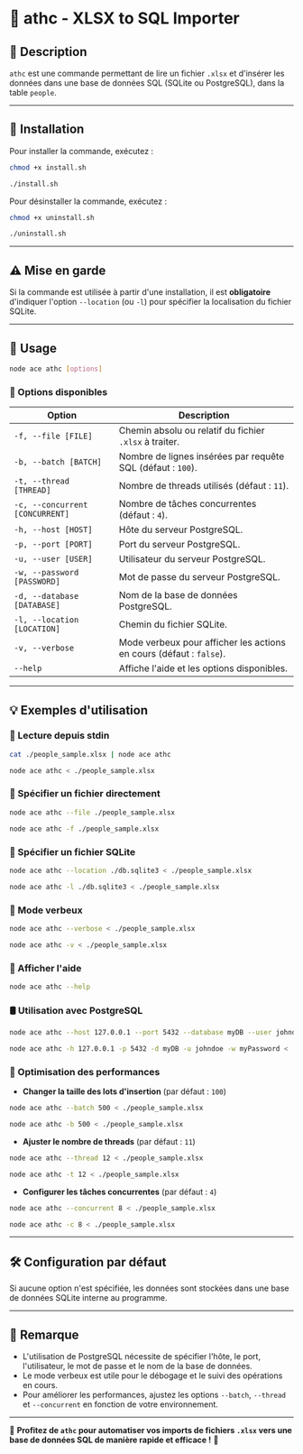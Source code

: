 # 📌 athc - XLSX to SQL Importer

## 📖 Description

`athc` est une commande permettant de lire un fichier `.xlsx` et d'insérer les données dans une base de données SQL (SQLite ou PostgreSQL), dans la table `people`.

---

## 🚀 Installation

Pour installer la commande, exécutez :

```sh
chmod +x install.sh
```

```sh
./install.sh
```

Pour désinstaller la commande, exécutez :

```sh
chmod +x uninstall.sh
```

```sh
./uninstall.sh
```

---

## ⚠️ Mise en garde

Si la commande est utilisée à partir d'une installation, il est **obligatoire** d'indiquer l'option `--location` (ou `-l`) pour spécifier la localisation du fichier SQLite.

---

## 🚀 Usage

```sh
node ace athc [options]
```

### 🔧 Options disponibles

| Option                          | Description                                                         |
| ------------------------------- | ------------------------------------------------------------------- |
| `-f, --file [FILE]`             | Chemin absolu ou relatif du fichier `.xlsx` à traiter.              |
| `-b, --batch [BATCH]`           | Nombre de lignes insérées par requête SQL (défaut : `100`).         |
| `-t, --thread [THREAD]`         | Nombre de threads utilisés (défaut : `11`).                         |
| `-c, --concurrent [CONCURRENT]` | Nombre de tâches concurrentes (défaut : `4`).                       |
| `-h, --host [HOST]`             | Hôte du serveur PostgreSQL.                                         |
| `-p, --port [PORT]`             | Port du serveur PostgreSQL.                                         |
| `-u, --user [USER]`             | Utilisateur du serveur PostgreSQL.                                  |
| `-w, --password [PASSWORD]`     | Mot de passe du serveur PostgreSQL.                                 |
| `-d, --database [DATABASE]`     | Nom de la base de données PostgreSQL.                               |
| `-l, --location [LOCATION]`     | Chemin du fichier SQLite.                                           |
| `-v, --verbose`                 | Mode verbeux pour afficher les actions en cours (défaut : `false`). |
| `--help`                        | Affiche l'aide et les options disponibles.                          |

---

## 💡 Exemples d'utilisation

### 📂 Lecture depuis stdin

```sh
cat ./people_sample.xlsx | node ace athc
```

```sh
node ace athc < ./people_sample.xlsx
```

### 📄 Spécifier un fichier directement

```sh
node ace athc --file ./people_sample.xlsx
```

```sh
node ace athc -f ./people_sample.xlsx
```

### 📍 Spécifier un fichier SQLite

```sh
node ace athc --location ./db.sqlite3 < ./people_sample.xlsx
```

```sh
node ace athc -l ./db.sqlite3 < ./people_sample.xlsx
```

### 📢 Mode verbeux

```sh
node ace athc --verbose < ./people_sample.xlsx
```

```sh
node ace athc -v < ./people_sample.xlsx
```

### 📜 Afficher l'aide

```sh
node ace athc --help
```

### 🛢️ Utilisation avec PostgreSQL

```sh
node ace athc --host 127.0.0.1 --port 5432 --database myDB --user johndoe --password myPassword < ./people_sample.xlsx
```

```sh
node ace athc -h 127.0.0.1 -p 5432 -d myDB -u johndoe -w myPassword < ./people_sample.xlsx
```

### 🚀 Optimisation des performances

- **Changer la taille des lots d'insertion** (par défaut : `100`)

```sh
node ace athc --batch 500 < ./people_sample.xlsx
```

```sh
node ace athc -b 500 < ./people_sample.xlsx
```

- **Ajuster le nombre de threads** (par défaut : `11`)

```sh
node ace athc --thread 12 < ./people_sample.xlsx
```

```sh
node ace athc -t 12 < ./people_sample.xlsx
```

- **Configurer les tâches concurrentes** (par défaut : `4`)

```sh
node ace athc --concurrent 8 < ./people_sample.xlsx
```

```sh
node ace athc -c 8 < ./people_sample.xlsx
```

---

## 🛠️ Configuration par défaut

Si aucune option n'est spécifiée, les données sont stockées dans une base de données SQLite interne au programme.

---

## 📌 Remarque

- L'utilisation de PostgreSQL nécessite de spécifier l'hôte, le port, l'utilisateur, le mot de passe et le nom de la base de données.
- Le mode verbeux est utile pour le débogage et le suivi des opérations en cours.
- Pour améliorer les performances, ajustez les options `--batch`, `--thread` et `--concurrent` en fonction de votre environnement.

---

🎯 **Profitez de `athc` pour automatiser vos imports de fichiers `.xlsx` vers une base de données SQL de manière rapide et efficace !** 🚀

